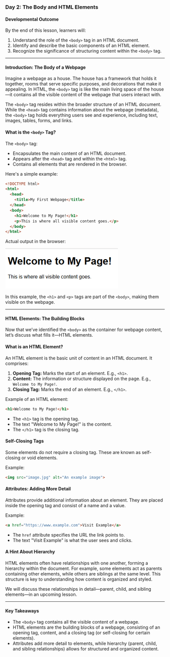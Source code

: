### **Day 2: The Body and HTML Elements**

#### **Developmental Outcome**
By the end of this lesson, learners will:
1. Understand the role of the `<body>` tag in an HTML document.
2. Identify and describe the basic components of an HTML element.
3. Recognize the significance of structuring content within the `<body>` tag.

---

#### **Introduction: The Body of a Webpage**
Imagine a webpage as a house. The house has a framework that holds it together, rooms that serve specific purposes, and decorations that make it appealing. In HTML, the `<body>` tag is like the main living space of the house—it contains all the visible content of the webpage that users interact with.

The `<body>` tag resides within the broader structure of an HTML document. While the `<head>` tag contains information about the webpage (metadata), the `<body>` tag holds everything users see and experience, including text, images, tables, forms, and links.

#### **What is the `<body>` Tag?**
The `<body>` tag:
- Encapsulates the main content of an HTML document.
- Appears after the `<head>` tag and within the `<html>` tag.
- Contains all elements that are rendered in the browser.

Here's a simple example:

```html
<!DOCTYPE html>
<html>
  <head>
    <title>My First Webpage</title>
  </head>
  <body>
    <h1>Welcome to My Page!</h1>
    <p>This is where all visible content goes.</p>
  </body>
</html>
```

Actual output in the browser:

<img src="./Assets/actual_body_output.png" alt="actual browser body">

In this example, the `<h1>` and `<p>` tags are part of the `<body>`, making them visible on the webpage.

---

#### **HTML Elements: The Building Blocks**
Now that we’ve identified the `<body>` as the container for webpage content, let’s discuss what fills it—HTML elements.

#### **What is an HTML Element?**
An HTML element is the basic unit of content in an HTML document. It comprises:
1. **Opening Tag:** Marks the start of an element. E.g., `<h1>`.
2. **Content:** The information or structure displayed on the page. E.g., `Welcome to My Page!`.
3. **Closing Tag:** Marks the end of an element. E.g., `</h1>`.

Example of an HTML element:
```html
<h1>Welcome to My Page!</h1>
```
- The `<h1>` tag is the opening tag.
- The text "Welcome to My Page!" is the content.
- The `</h1>` tag is the closing tag.

#### **Self-Closing Tags**
Some elements do not require a closing tag. These are known as self-closing or void elements. 

Example:
```html
<img src="image.jpg" alt="An example image">
```

#### **Attributes: Adding More Detail**
Attributes provide additional information about an element. They are placed inside the opening tag and consist of a name and a value.

Example:
```html
<a href="https://www.example.com">Visit Example</a>
```
- The `href` attribute specifies the URL the link points to.
- The text "Visit Example" is what the user sees and clicks.

#### **A Hint About Hierarchy**
HTML elements often have relationships with one another, forming a hierarchy within the document. For example, some elements act as parents containing other elements, while others are siblings at the same level. This structure is key to understanding how content is organized and styled.

We will discuss these relationships in detail—parent, child, and sibling elements—in an upcoming lesson.

---

#### **Key Takeaways**
- The `<body>` tag contains all the visible content of a webpage.
- HTML elements are the building blocks of a webpage, consisting of an opening tag, content, and a closing tag (or self-closing for certain elements).
- Attributes add more detail to elements, while hierarchy (parent, child, and sibling relationships) allows for structured and organized content.

